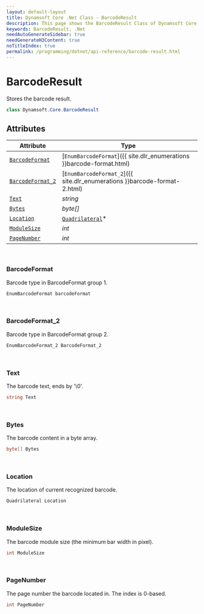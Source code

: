 ```yaml
---
layout: default-layout
title: Dynamsoft Core .Net Class - BarcodeResult
description: This page shows the BarcodeResult Class of Dynamsoft Core for .Net Language.
keywords: BarcodeResult, .Net
needAutoGenerateSidebar: true
needGenerateH3Content: true
noTitleIndex: true
permalink: /programming/dotnet/api-reference/barcode-result.html
---
```



# BarcodeResult
Stores the barcode result.

```csharp
class Dynamsoft.Core.BarcodeResult
```

## Attributes
  
| Attribute | Type |
|---------- | ---- |
| [`BarcodeFormat`](#barcodeformat) | [`EnumBarcodeFormat`]({{ site.dlr_enumerations }}barcode-format.html) |
| [`BarcodeFormat_2`](#barcodeformat_2) | [`EnumBarcodeFormat_2`]({{ site.dlr_enumerations }}barcode-format-2.html) |
| [`Text`](#text) | *string* |
| [`Bytes`](#bytes) | *byte[]* |
| [`Location`](#location) | [`Quadrilateral`](quadrilateral.md)\* |
| [`ModuleSize`](#modulesize) | *int* |
| [`PageNumber`](#pagenumber) | *int* |



&nbsp;

### BarcodeFormat
Barcode type in BarcodeFormat group 1.
```csharp
EnumBarcodeFormat barcodeFormat
```

&nbsp;

### BarcodeFormat_2
Barcode type in BarcodeFormat group 2.
```csharp
EnumBarcodeFormat_2 BarcodeFormat_2
```

&nbsp;

### Text
The barcode text, ends by '\0'.
```csharp
string Text
```

&nbsp;

### Bytes
The barcode content in a byte array.
```csharp
byte[] Bytes
```

&nbsp;

### Location
The location of current recognized barcode.
```csharp
Quadrilateral Location
```

&nbsp;

### ModuleSize
The barcode module size (the minimum bar width in pixel).
```csharp
int ModuleSize
```

&nbsp;

### PageNumber
The page number the barcode located in. The index is 0-based.
```csharp
int PageNumber
```


